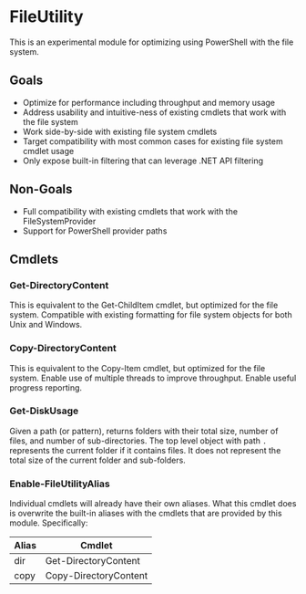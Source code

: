 # FileUtility

This is an experimental module for optimizing using PowerShell with the file system.

## Goals

- Optimize for performance including throughput and memory usage
- Address usability and intuitive-ness of existing cmdlets that work with the file system
- Work side-by-side with existing file system cmdlets
- Target compatibility with most common cases for existing file system cmdlet usage
- Only expose built-in filtering that can leverage .NET API filtering

## Non-Goals

- Full compatibility with existing cmdlets that work with the FileSystemProvider
- Support for PowerShell provider paths

## Cmdlets

### Get-DirectoryContent

This is equivalent to the Get-ChildItem cmdlet, but optimized for the file system.
Compatible with existing formatting for file system objects for both Unix and Windows.

### Copy-DirectoryContent

This is equivalent to the Copy-Item cmdlet, but optimized for the file system.
Enable use of multiple threads to improve throughput.
Enable useful progress reporting.

### Get-DiskUsage

Given a path (or pattern), returns folders with their total size, number of files, and number of sub-directories.
The top level object with path `.` represents the current folder if it contains files.
It does not represent the total size of the current folder and sub-folders.

### Enable-FileUtilityAlias

Individual cmdlets will already have their own aliases.
What this cmdlet does is overwrite the built-in aliases with the cmdlets that are provided by this module.
Specifically:

| Alias | Cmdlet                |
| ----- | --------------------- |
| dir   | Get-DirectoryContent  |
| copy  | Copy-DirectoryContent |
